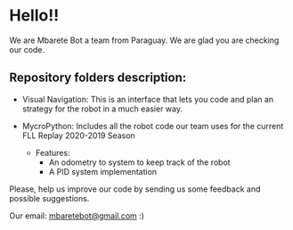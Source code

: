 
# Hello!!

We are Mbarete Bot a team from Paraguay. We are glad you are checking our code. 


## Repository folders description:

- Visual Navigation: This is an interface that lets you code and plan an strategy for the robot in a much easier way.

- MycroPython: Includes all the robot code our team uses for the current FLL Replay 2020-2019 Season
	- Features: 
		- An odometry to system to keep track of the robot
		- A PID system implementation



Please, help us improve our code by sending us some feedback and possible suggestions.

Our email: mbaretebot@gmail.com :)





